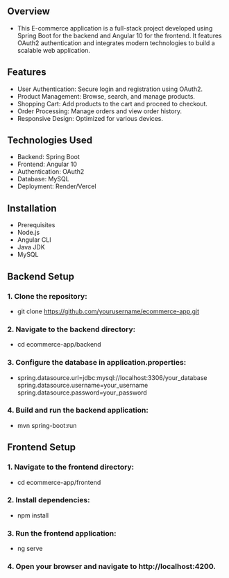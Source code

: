 ## Overview

- This E-commerce application is a full-stack project developed using Spring Boot for the backend and Angular 10 for the frontend. It features OAuth2 authentication and integrates modern technologies to build a scalable web application.

## Features
- User Authentication: Secure login and registration using OAuth2.
- Product Management: Browse, search, and manage products.
- Shopping Cart: Add products to the cart and proceed to checkout.
- Order Processing: Manage orders and view order history.
- Responsive Design: Optimized for various devices.

## Technologies Used
- Backend: Spring Boot
- Frontend: Angular 10
- Authentication: OAuth2
- Database: MySQL
- Deployment: Render/Vercel

## Installation
- Prerequisites
- Node.js
- Angular CLI
- Java JDK
- MySQL

## Backend Setup

### 1. Clone the repository:
- git clone https://github.com/yourusername/ecommerce-app.git
### 2. Navigate to the backend directory:
- cd ecommerce-app/backend
### 3. Configure the database in application.properties:
- spring.datasource.url=jdbc:mysql://localhost:3306/your_database  
spring.datasource.username=your_username  
spring.datasource.password=your_password
### 4. Build and run the backend application:
- mvn spring-boot:run

## Frontend Setup

### 1. Navigate to the frontend directory:
- cd ecommerce-app/frontend
### 2. Install dependencies:
- npm install
### 3. Run the frontend application:
- ng serve
### 4. Open your browser and navigate to http://localhost:4200.




